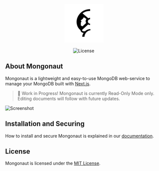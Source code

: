 <p align="center">
    <img src="https://github.com/usemongonaut/mongonaut/blob/1ab38bf1d571391c84572749be1e01c3143074e6/public/images/logo.png" width="125" />
</p>

<p align="center">
  <img alt="License" src="https://img.shields.io/badge/License-MIT%20License-blue">
</p>

## About Mongonaut

Mongonaut is a lightweight and easy-to-use MongoDB web-service to manage your MongoDB built with [Next.js](https://nextjs.org/).

> 🚧 Work in Progress! Mongonaut is currently Read-Only Mode only. Editing documents will follow with future updates.

![Screenshot](https://i.imgur.com/0T9aNSg.png)

## Installation and Securing

How to install and secure Mongonaut is explained in our [documentation](https://mongonaut.org/docs).

## License

Mongonaut is licensed under the [MIT License](LICENSE).
